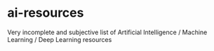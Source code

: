 # ai-resources
Very incomplete and subjective list of Artificial Intelligence / Machine Learning / Deep Learning resources
